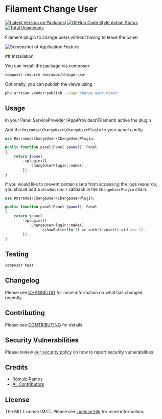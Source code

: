# Filament Change User

[![Latest Version on Packagist](https://img.shields.io/packagist/v/rmsramos/change-user.svg?style=flat-square)](https://packagist.org/packages/rmsramos/change-user)
[![GitHub Code Style Action Status](https://img.shields.io/github/actions/workflow/status/rmsramos/change-user/fix-php-code-styling.yml?branch=main&label=code%20style&style=flat-square)](https://github.com/rmsramos/change-user/actions?query=workflow%3A"Fix+PHP+code+styling"+branch%3Amain)
[![Total Downloads](https://img.shields.io/packagist/dt/rmsramos/change-user.svg?style=flat-square)](https://packagist.org/packages/rmsramos/change-user/stats)

Filament plugin to change users without having to leave the panel

<div class="filament-hidden">

![Screenshot of Application Feature](https://raw.githubusercontent.com/rmsramos/change-user/main/arts/cover.jpeg)

</div>
## Installation

You can install the package via composer:

```bash
composer require rmsramos/change-user
```

Optionally, you can publish the views using

```bash
php artisan vendor:publish --tag="change-user-views"
```

## Usage

In your Panel ServiceProvider (App\Providers\Filament) active the plugin

Add the `Rmsramos\ChangeUser\ChangeUserPlugin` to your panel config

```php
use Rmsramos\ChangeUser\ChangeUserPlugin;

public function panel(Panel $panel): Panel
{
    return $panel
        ->plugins([
            ChangeUserPlugin::make(),
        ]);
}
```

If you would like to prevent certain users from accessing the logs resource, you should add a `showButton()` callback in the `ChangeUserPlugin` chain.

```php
use Rmsramos\ChangeUser\ChangeUserPlugin;

public function panel(Panel $panel): Panel
{
    return $panel
        ->plugins([
            ChangeUserPlugin::make()
                ->showButton(fn () => auth()->user()->id === 1),
        ]);
}
```

## Testing

```bash
composer test
```

## Changelog

Please see [CHANGELOG](CHANGELOG.md) for more information on what has changed recently.

## Contributing

Please see [CONTRIBUTING](.github/CONTRIBUTING.md) for details.

## Security Vulnerabilities

Please review [our security policy](../../security/policy) on how to report security vulnerabilities.

## Credits

-   [Rômulo Ramos](https://github.com/rmsramos)
-   [All Contributors](../../contributors)

## License

The MIT License (MIT). Please see [License File](LICENSE.md) for more information.
